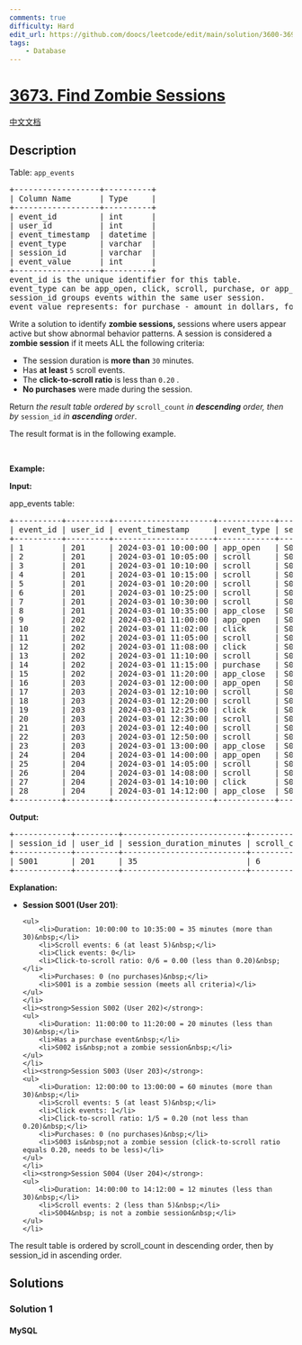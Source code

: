 ```yaml
---
comments: true
difficulty: Hard
edit_url: https://github.com/doocs/leetcode/edit/main/solution/3600-3699/3673.Find%20Zombie%20Sessions/README_EN.md
tags:
    - Database
---
```


<!-- problem:start -->

# [3673. Find Zombie Sessions](https://leetcode.com/problems/find-zombie-sessions)

[中文文档](/solution/3600-3699/3673.Find%20Zombie%20Sessions/README.md)

## Description

<!-- description:start -->

<p>Table: <code>app_events</code></p>

<pre>
+------------------+----------+
| Column Name      | Type     | 
+------------------+----------+
| event_id         | int      |
| user_id          | int      |
| event_timestamp  | datetime |
| event_type       | varchar  |
| session_id       | varchar  |
| event_value      | int      |
+------------------+----------+
event_id is the unique identifier for this table.
event_type can be app_open, click, scroll, purchase, or app_close.
session_id groups events within the same user session.
event_value represents: for purchase - amount in dollars, for scroll - pixels scrolled, for others - NULL.
</pre>

<p>Write a solution to identify <strong>zombie sessions,&nbsp;</strong>sessions where users appear active but show abnormal behavior patterns. A session is considered a <strong>zombie session</strong> if it meets ALL the following criteria:</p>

<ul>
	<li>The session duration is <strong>more than</strong> <code>30</code> minutes.</li>
	<li>Has <strong>at least</strong> <code>5</code> scroll events.</li>
	<li>The <strong>click-to-scroll ratio</strong> is less than <code>0.20</code> .</li>
	<li><strong>No purchases</strong> were made during the session.</li>
</ul>

<p>Return <em>the result table ordered by</em>&nbsp;<code>scroll_count</code> <em>in <strong>descending</strong> order, then by</em> <code>session_id</code> <em>in <strong>ascending</strong> order</em>.</p>

<p>The result format is in the following example.</p>

<p>&nbsp;</p>
<p><strong class="example">Example:</strong></p>

<div class="example-block">
<p><strong>Input:</strong></p>

<p>app_events table:</p>

<pre class="example-io">
+----------+---------+---------------------+------------+------------+-------------+
| event_id | user_id | event_timestamp     | event_type | session_id | event_value |
+----------+---------+---------------------+------------+------------+-------------+
| 1        | 201     | 2024-03-01 10:00:00 | app_open   | S001       | NULL        |
| 2        | 201     | 2024-03-01 10:05:00 | scroll     | S001       | 500         |
| 3        | 201     | 2024-03-01 10:10:00 | scroll     | S001       | 750         |
| 4        | 201     | 2024-03-01 10:15:00 | scroll     | S001       | 600         |
| 5        | 201     | 2024-03-01 10:20:00 | scroll     | S001       | 800         |
| 6        | 201     | 2024-03-01 10:25:00 | scroll     | S001       | 550         |
| 7        | 201     | 2024-03-01 10:30:00 | scroll     | S001       | 900         |
| 8        | 201     | 2024-03-01 10:35:00 | app_close  | S001       | NULL        |
| 9        | 202     | 2024-03-01 11:00:00 | app_open   | S002       | NULL        |
| 10       | 202     | 2024-03-01 11:02:00 | click      | S002       | NULL        |
| 11       | 202     | 2024-03-01 11:05:00 | scroll     | S002       | 400         |
| 12       | 202     | 2024-03-01 11:08:00 | click      | S002       | NULL        |
| 13       | 202     | 2024-03-01 11:10:00 | scroll     | S002       | 350         |
| 14       | 202     | 2024-03-01 11:15:00 | purchase   | S002       | 50          |
| 15       | 202     | 2024-03-01 11:20:00 | app_close  | S002       | NULL        |
| 16       | 203     | 2024-03-01 12:00:00 | app_open   | S003       | NULL        |
| 17       | 203     | 2024-03-01 12:10:00 | scroll     | S003       | 1000        |
| 18       | 203     | 2024-03-01 12:20:00 | scroll     | S003       | 1200        |
| 19       | 203     | 2024-03-01 12:25:00 | click      | S003       | NULL        |
| 20       | 203     | 2024-03-01 12:30:00 | scroll     | S003       | 800         |
| 21       | 203     | 2024-03-01 12:40:00 | scroll     | S003       | 900         |
| 22       | 203     | 2024-03-01 12:50:00 | scroll     | S003       | 1100        |
| 23       | 203     | 2024-03-01 13:00:00 | app_close  | S003       | NULL        |
| 24       | 204     | 2024-03-01 14:00:00 | app_open   | S004       | NULL        |
| 25       | 204     | 2024-03-01 14:05:00 | scroll     | S004       | 600         |
| 26       | 204     | 2024-03-01 14:08:00 | scroll     | S004       | 700         |
| 27       | 204     | 2024-03-01 14:10:00 | click      | S004       | NULL        |
| 28       | 204     | 2024-03-01 14:12:00 | app_close  | S004       | NULL        |
+----------+---------+---------------------+------------+------------+-------------+
</pre>

<p><strong>Output:</strong></p>

<pre class="example-io">
+------------+---------+--------------------------+--------------+
| session_id | user_id | session_duration_minutes | scroll_count |
+------------+---------+--------------------------+--------------+
| S001       | 201     | 35                       | 6            |
+------------+---------+--------------------------+--------------+
</pre>

<p><strong>Explanation:</strong></p>

<ul>
	<li><strong>Session S001 (User 201)</strong>:

    <ul>
    	<li>Duration: 10:00:00 to 10:35:00 = 35 minutes (more than 30)&nbsp;</li>
    	<li>Scroll events: 6 (at least 5)&nbsp;</li>
    	<li>Click events: 0</li>
    	<li>Click-to-scroll ratio: 0/6 = 0.00 (less than 0.20)&nbsp;</li>
    	<li>Purchases: 0 (no purchases)&nbsp;</li>
    	<li>S001 is a zombie session (meets all criteria)</li>
    </ul>
    </li>
    <li><strong>Session S002 (User 202)</strong>:
    <ul>
    	<li>Duration: 11:00:00 to 11:20:00 = 20 minutes (less than 30)&nbsp;</li>
    	<li>Has a purchase event&nbsp;</li>
    	<li>S002 is&nbsp;not a zombie session&nbsp;</li>
    </ul>
    </li>
    <li><strong>Session S003 (User 203)</strong>:
    <ul>
    	<li>Duration: 12:00:00 to 13:00:00 = 60 minutes (more than 30)&nbsp;</li>
    	<li>Scroll events: 5 (at least 5)&nbsp;</li>
    	<li>Click events: 1</li>
    	<li>Click-to-scroll ratio: 1/5 = 0.20 (not less than 0.20)&nbsp;</li>
    	<li>Purchases: 0 (no purchases)&nbsp;</li>
    	<li>S003 is&nbsp;not a zombie session (click-to-scroll ratio equals 0.20, needs to be less)</li>
    </ul>
    </li>
    <li><strong>Session S004 (User 204)</strong>:
    <ul>
    	<li>Duration: 14:00:00 to 14:12:00 = 12 minutes (less than 30)&nbsp;</li>
    	<li>Scroll events: 2 (less than 5)&nbsp;</li>
    	<li>S004&nbsp; is not a zombie session&nbsp;</li>
    </ul>
    </li>

</ul>

<p>The result table is ordered by scroll_count in descending order, then by session_id in ascending order.</p>
</div>

<!-- description:end -->

## Solutions

<!-- solution:start -->

### Solution 1

<!-- tabs:start -->

#### MySQL

```sql

```

<!-- tabs:end -->

<!-- solution:end -->

<!-- problem:end -->
